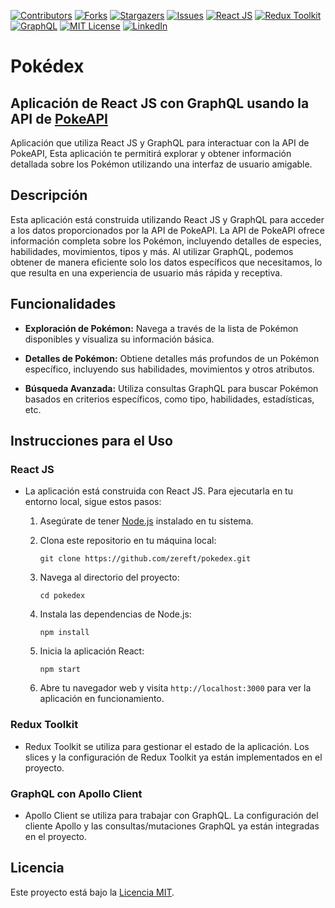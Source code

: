 <!-- PROJECT SHIELDS -->
<!--
*** I'm using markdown "reference style" links for readability.
*** Reference links are enclosed in brackets [ ] instead of parentheses ( ).
*** See the bottom of this document for the declaration of the reference variables
*** for contributors-url, forks-url, etc. This is an optional, concise syntax you may use.
*** https://www.markdownguide.org/basic-syntax/#reference-style-links
-->
[contributors-shield]: https://img.shields.io/github/contributors/zereft/pokedex.svg
[contributors-url]: https://github.com/zereft/pokedex/graphs/contributors
[forks-shield]: https://img.shields.io/github/forks/zereft/pokedex.svg
[forks-url]: https://github.com/zereft/pokedex/network/members
[stars-shield]: https://img.shields.io/github/stars/zereft/pokedex.svg
[stars-url]: https://github.com/zereft/pokedex/stargazers
[issues-shield]: https://img.shields.io/github/issues/zereft/pokedex.svg
[issues-url]: https://github.com/zereft/pokedex/issues
[license-shield]: https://img.shields.io/badge/license-Open%20Source-blue.svg
[license-url]: https://opensource.org/licenses
[linkedin-shield]: https://img.shields.io/badge/-LinkedIn-blue.svg
[linkedin-url]: https://www.linkedin.com/in/tu-usuario/

[react-shield]: https://img.shields.io/badge/-React%20JS-61DAFB.svg
[react-url]: https://reactjs.org/
[redux-toolkit-shield]: https://img.shields.io/badge/-Redux%20Toolkit-764ABC.svg
[redux-toolkit-url]: https://redux-toolkit.js.org/
[graphql-shield]: https://img.shields.io/badge/-GraphQL-E10098.svg
[graphql-url]: https://graphql.org/

[![Contributors][contributors-shield]][contributors-url]
[![Forks][forks-shield]][forks-url]
[![Stargazers][stars-shield]][stars-url]
[![Issues][issues-shield]][issues-url]
[![React JS][react-shield]][react-url]
[![Redux Toolkit][redux-toolkit-shield]][redux-toolkit-url]
[![GraphQL][graphql-shield]][graphql-url]
[![MIT License][license-shield]][license-url]
[![LinkedIn][linkedin-shield]][linkedin-url]

# Pokédex

## Aplicación de React JS con GraphQL usando la API de <a href="https://pokeapi.co/">PokeAPI</a>

Aplicación que utiliza React JS y GraphQL para interactuar con la API de PokeAPI, Esta aplicación te permitirá explorar y obtener información detallada sobre los Pokémon utilizando una interfaz de usuario amigable.

## Descripción

Esta aplicación está construida utilizando React JS y GraphQL para acceder a los datos proporcionados por la API de PokeAPI. La API de PokeAPI ofrece información completa sobre los Pokémon, incluyendo detalles de especies, habilidades, movimientos, tipos y más. Al utilizar GraphQL, podemos obtener de manera eficiente solo los datos específicos que necesitamos, lo que resulta en una experiencia de usuario más rápida y receptiva.

## Funcionalidades

- **Exploración de Pokémon:** Navega a través de la lista de Pokémon disponibles y visualiza su información básica.

- **Detalles de Pokémon:** Obtiene detalles más profundos de un Pokémon específico, incluyendo sus habilidades, movimientos y otros atributos.

- **Búsqueda Avanzada:** Utiliza consultas GraphQL para buscar Pokémon basados en criterios específicos, como tipo, habilidades, estadísticas, etc.

## Instrucciones para el Uso

### React JS

- La aplicación está construida con React JS. Para ejecutarla en tu entorno local, sigue estos pasos:

  1. Asegúrate de tener [Node.js](https://nodejs.org/) instalado en tu sistema.

  2. Clona este repositorio en tu máquina local:
     ```
     git clone https://github.com/zereft/pokedex.git
     ```

  3. Navega al directorio del proyecto:
     ```
     cd pokedex
     ```

  4. Instala las dependencias de Node.js:
     ```
     npm install
     ```

  5. Inicia la aplicación React:
     ```
     npm start
     ```

  6. Abre tu navegador web y visita `http://localhost:3000` para ver la aplicación en funcionamiento.

### Redux Toolkit

- Redux Toolkit se utiliza para gestionar el estado de la aplicación. Los slices y la configuración de Redux Toolkit ya están implementados en el proyecto.

### GraphQL con Apollo Client

- Apollo Client se utiliza para trabajar con GraphQL. La configuración del cliente Apollo y las consultas/mutaciones GraphQL ya están integradas en el proyecto.

## Licencia

Este proyecto está bajo la [Licencia MIT](LICENSE).